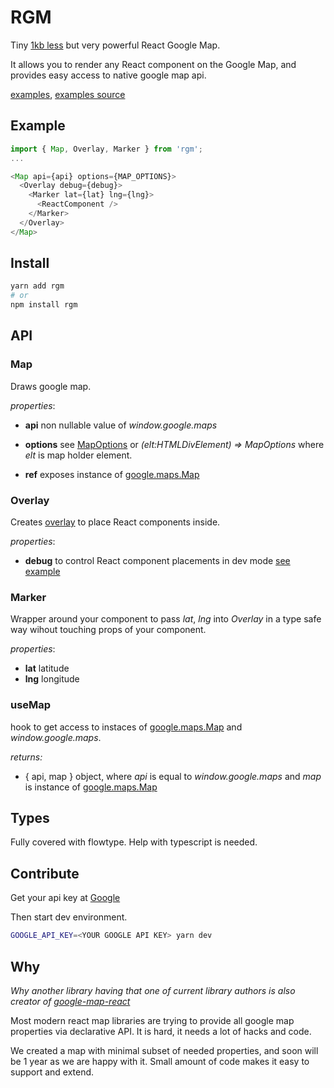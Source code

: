 # RGM

Tiny [1kb less](size-snapshot.txt#L4-L5) but very powerful React Google Map.

It allows you to render any React component on the Google Map, and provides easy access to native google map api.

[examples](https://realadvisor.github.io/rgm), [examples source](pages)

## Example

```javascript
import { Map, Overlay, Marker } from 'rgm';
...

<Map api={api} options={MAP_OPTIONS}>
  <Overlay debug={debug}>
    <Marker lat={lat} lng={lng}>
      <ReactComponent />
    </Marker>
  </Overlay>
</Map>
```

## Install

```bash
yarn add rgm
# or
npm install rgm
```

## API

### Map

Draws google map.

_properties_:

- **api** non nullable value of _window.google.maps_

- **options** see [MapOptions](https://developers.google.com/maps/documentation/javascript/reference/map#MapOptions)
  or _(elt:HTMLDivElement) => MapOptions_ where _elt_ is map holder element.

- **ref** exposes instance of [google.maps.Map](https://developers.google.com/maps/documentation/javascript/reference/map)

### Overlay

Creates [overlay](https://developers.google.com/maps/documentation/javascript/examples/overlay-simple) to place React components inside.

_properties_:

- **debug** to control React component placements in dev mode [see example](https://realadvisor.github.io/rgm/react-markers)

### Marker

Wrapper around your component to pass _lat_, _lng_ into _Overlay_ in a type safe way wihout touching props of your component.

_properties_:

- **lat** latitude
- **lng** longitude

### useMap

hook to get access to instaces of [google.maps.Map](https://developers.google.com/maps/documentation/javascript/reference/map) and _window.google.maps_.

_returns:_

- { api, map } object, where _api_ is equal to _window.google.maps_ and _map_ is instance of [google.maps.Map](https://developers.google.com/maps/documentation/javascript/reference/map)

## Types

Fully covered with flowtype. Help with typescript is needed.

## Contribute

Get your api key at [Google](https://developers.google.com/maps/documentation/javascript/get-api-key)

Then start dev environment.

```bash
GOOGLE_API_KEY=<YOUR GOOGLE API KEY> yarn dev
```

## Why

_Why another library having that one of current library authors is also creator of [google-map-react](https://github.com/google-map-react/google-map-react)_

Most modern react map libraries are trying to provide all google map properties via declarative API.
It is hard, it needs a lot of hacks and code.

We created a map with minimal subset of needed properties, and soon will be 1 year as we are happy with it.
Small amount of code makes it easy to support and extend.

